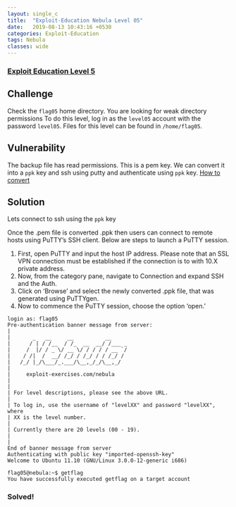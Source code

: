 ```yaml
---
layout: single_c
title:  "Exploit-Education Nebula Level 05"
date:   2019-08-13 10:43:16 +0530
categories: Exploit-Education
tags: Nebula
classes: wide
---
```

### [Exploit Education Level 5](https://exploit.education/nebula/level-05/)

## Challenge
Check the `flag05` home directory. You are looking for weak directory permissions
To do this level, log in as the `level05` account with the password `level05`. Files for this level can be found in `/home/flag05`.
## Vulnerability
The backup file has read permissions.
This is a pem key. We can convert it into a `ppk` key and ssh using putty and authenticate using `ppk` key.
[How to convert](https://www.puttygen.com/convert-pem-to-ppk)
## Solution
Lets connect to ssh using the `ppk` key

Once the .pem file is converted .ppk then users can connect to remote hosts using PuTTY’s SSH client. Below are steps to launch a PuTTY session.

1. First, open PuTTY and input the host IP address. Please note that an SSL VPN connection must be established if the connection is to with 10.X private address.
2. Now, from the category pane, navigate to Connection and expand SSH and the Auth.
3. Click on ‘Browse’ and select the newly converted .ppk file, that was generated using PuTTYgen.
4. Now to commence the PuTTY session, choose the option ‘open.’

```
login as: flag05
Pre-authentication banner message from server:
|
|       _   __     __          __
|      / | / /__  / /_  __  __/ /___ _
|     /  |/ / _ \/ __ \/ / / / / __ `/
|    / /|  /  __/ /_/ / /_/ / / /_/ /
|   /_/ |_/\___/_.___/\__,_/_/\__,_/
|
|     exploit-exercises.com/nebula
|
|
| For level descriptions, please see the above URL.
|
| To log in, use the username of "levelXX" and password "levelXX", where
| XX is the level number.
|
| Currently there are 20 levels (00 - 19).
|
|
End of banner message from server
Authenticating with public key "imported-openssh-key"
Welcome to Ubuntu 11.10 (GNU/Linux 3.0.0-12-generic i686)

flag05@nebula:~$ getflag
You have successfully executed getflag on a target account
```
### Solved!
